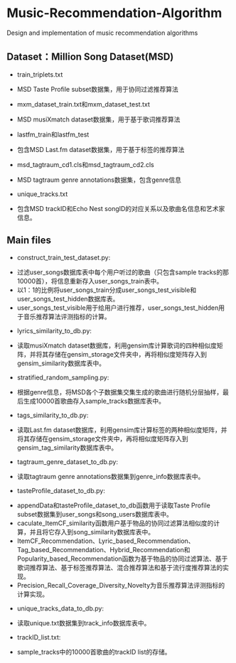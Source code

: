 # Music-Recommendation-Algorithm
Design and implementation of music recommendation algorithms

## Dataset：Million Song Dataset(MSD)

- train_triplets.txt
* MSD Taste Profile subset数据集，用于协同过滤推荐算法

- mxm_dataset_train.txt和mxm_dataset_test.txt
* MSD musiXmatch dataset数据集，用于基于歌词推荐算法

- lastfm_train和lastfm_test
* 包含MSD Last.fm dataset数据集，用于基于标签的推荐算法

- msd_tagtraum_cd1.cls和msd_tagtraum_cd2.cls
* MSD tagtraum genre annotations数据集，包含genre信息

- unique_tracks.txt
* 包含MSD trackID和Echo Nest songID的对应关系以及歌曲名信息和艺术家信息。

## Main files

- construct_train_test_dataset.py:
* 过滤user_songs数据库表中每个用户听过的歌曲（只包含sample tracks的那10000首），将信息重新存入user_songs_train表中。
* 以1：1的比例将user_songs_train分成user_songs_test_visible和user_songs_test_hidden数据库表。
* user_songs_test_visible用于给用户进行推荐，user_songs_test_hidden用于音乐推荐算法评测指标的计算。

- lyrics_similarity_to_db.py:
* 读取musiXmatch dataset数据库，利用gensim库计算歌词的四种相似度矩阵，并将其存储在gensim_storage文件夹中，再将相似度矩阵存入到gensim_similarity数据库表中。

- stratified_random_sampling.py:
* 根据genre信息，将MSD各个子数据集交集生成的歌曲进行随机分层抽样，最后生成10000首歌曲存入sample_tracks数据库表中。

- tags_similarity_to_db.py:
* 读取Last.fm dataset数据库，利用gensim库计算标签的两种相似度矩阵，并将其存储在gensim_storage文件夹中，再将相似度矩阵存入到gensim_tag_similarity数据库表中。

- tagtraum_genre_dataset_to_db.py:
* 读取tagtraum genre annotations数据集到genre_info数据库表中。

- tasteProfile_dataset_to_db.py:
* appendData和tasteProfile_dataset_to_db函数用于读取Taste Profile subset数据集到user_songs和song_users数据库表中。
* caculate_ItemCF_similarity函数用户基于物品的协同过滤算法相似度的计算，并且将它存入到song_similarity数据库表中。
* ItemCF_Recommendation、Lyric_based_Recommendation、Tag_based_Recommendation、Hybrid_Recommendation和Popularity_based_Recommendation函数为基于物品的协同过滤算法、基于歌词推荐算法、基于标签推荐算法、混合推荐算法和基于流行度推荐算法的实现。
* Precision_Recall_Coverage_Diversity_Novelty为音乐推荐算法评测指标的计算实现。

- unique_tracks_data_to_db.py:
* 读取unique.txt数据集到track_info数据库表中。

- trackID_list.txt:
* sample_tracks中的10000首歌曲的trackID list的存储。